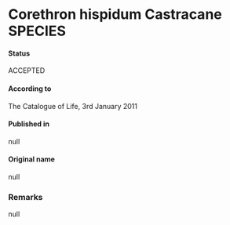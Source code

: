 Corethron hispidum Castracane SPECIES
=======

#### Status
ACCEPTED

#### According to
The Catalogue of Life, 3rd January 2011

#### Published in
null

#### Original name
null

### Remarks
null
